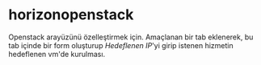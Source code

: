 # horizonopenstack

Openstack arayüzünü özelleştirmek için. 
Amaçlanan bir tab eklenerek, bu tab içinde bir form oluşturup *Hedeflenen IP*'yi girip istenen hizmetin hedeflenen vm'de kurulması.

